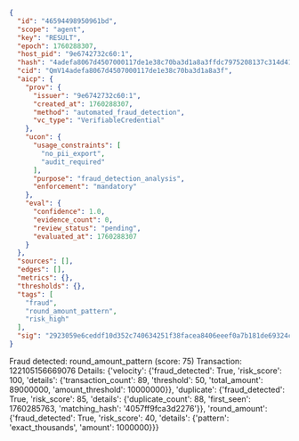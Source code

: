 ```json
{
  "id": "46594498950961bd",
  "scope": "agent",
  "key": "RESULT",
  "epoch": 1760288307,
  "host_pid": "9e6742732c60:1",
  "hash": "4adefa8067d4507000117de1e38c70ba3d1a8a3ffdc7975208137c314d41ae8e",
  "cid": "QmV14adefa8067d4507000117de1e38c70ba3d1a8a3f",
  "aicp": {
    "prov": {
      "issuer": "9e6742732c60:1",
      "created_at": 1760288307,
      "method": "automated_fraud_detection",
      "vc_type": "VerifiableCredential"
    },
    "ucon": {
      "usage_constraints": [
        "no_pii_export",
        "audit_required"
      ],
      "purpose": "fraud_detection_analysis",
      "enforcement": "mandatory"
    },
    "eval": {
      "confidence": 1.0,
      "evidence_count": 0,
      "review_status": "pending",
      "evaluated_at": 1760288307
    }
  },
  "sources": [],
  "edges": [],
  "metrics": {},
  "thresholds": {},
  "tags": [
    "fraud",
    "round_amount_pattern",
    "risk_high"
  ],
  "sig": "2923059e6ceddf10d352c740634251f38facea8406eeef0a7b181de69324c0c2"
}
```

Fraud detected: round_amount_pattern (score: 75)
Transaction: 122105156669076
Details: {'velocity': {'fraud_detected': True, 'risk_score': 100, 'details': {'transaction_count': 89, 'threshold': 50, 'total_amount': 89000000, 'amount_threshold': 10000000}}, 'duplicate': {'fraud_detected': True, 'risk_score': 85, 'details': {'duplicate_count': 88, 'first_seen': 1760285763, 'matching_hash': '4057ff9fca3d2276'}}, 'round_amount': {'fraud_detected': True, 'risk_score': 40, 'details': {'pattern': 'exact_thousands', 'amount': 1000000}}}